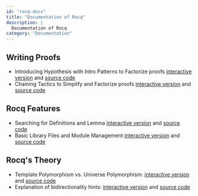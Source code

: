 ```yaml
---
id: "rocq-docs"
title: "Documentation of Rocq"
description: |
  Documentation of Rocq
category: "Documentation"
---
```



## Writing Proofs

- Introducing Hypothesis with Intro Patterns to Factorize proofs
  [interactive version](https://coq.inria.fr/platform-docs/Tutorial_intro_patterns.html)
  and [source code](https://coq.inria.fr/platform-docs/Tutorial_intro_patterns.v)
- Chaining Tactics to Simplify and Factorize proofs [interactive
  version](https://coq.inria.fr/platform-docs/Tutorial_Chaining_Tactics.html)
  and [source code](https://coq.inria.fr/platform-docs/Tutorial_Chaining_Tactics.v)

## Rocq Features

- Searching for Definitions and Lemma [interactive
  version](https://coq.inria.fr/platform-docs/SearchTutorial.html) and
  [source code](https://coq.inria.fr/platform-docs/SearchTutorial.v)
- Basic Library Files and Module Management [interactive
  version](https://coq.inria.fr/platform-docs/RequireImportTutorial.html)
  and [source code](https://coq.inria.fr/platform-docs/RequireImportTutorial.v)

## Rocq's Theory

- Template Polymorphism vs. Universe Polymorphism: [interactive
  version](https://coq.inria.fr/platform-docs/Explanation_Template_Polymorphism.html)
  and [source code](https://coq.inria.fr/platform-docs/Explanation_Template_Polymorphism.v)
- Explanation of bidirectionality hints: [interactive version](https://coq.inria.fr/platform-docs/Explanation_Bidirectionality_Hints.html)
  and [source code](https://coq.inria.fr/platform-docs/Explanation_Bidirectionality_Hints.v)

